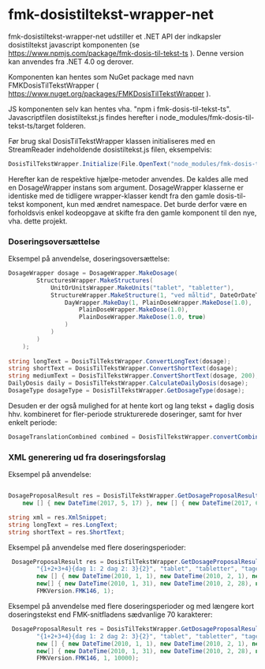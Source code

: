 fmk-dosistiltekst-wrapper-net
==============
fmk-dosistiltekst-wrapper-net udstiller et .NET API der indkapsler dosistiltekst javascript komponenten (se <https://www.npmjs.com/package/fmk-dosis-til-tekst-ts> ). Denne version kan anvendes fra .NET 4.0 og derover.

Komponenten kan hentes som NuGet package med navn FMKDosisTilTekstWrapper ( <https://www.nuget.org/packages/FMKDosisTilTekstWrapper> ).

JS komponenten selv kan hentes vha. "npm i fmk-dosis-til-tekst-ts". Javascriptfilen dosistiltekst.js findes herefter i node_modules/fmk-dosis-til-tekst-ts/target folderen.

Før brug skal DosisTilTekstWrapper klassen initialiseres med en StreamReader indeholdende dosistiltekst.js filen, eksempelvis:
```C#
DosisTilTekstWrapper.Initialize(File.OpenText("node_modules/fmk-dosis-til-tekst-ts/target/dosistiltekst.js"));
```

Herefter kan de respektive hjælpe-metoder anvendes. De kaldes alle med en DosageWrapper instans som argument. DosageWrapper klasserne er identiske med de tidligere wrapper-klasser kendt fra den gamle dosis-til-tekst komponent, kun med ændret namespace. Det burde derfor være en forholdsvis enkel kodeopgave at skifte fra den gamle komponent til den nye, vha. dette projekt.

### Doseringsoversættelse

Eksempel på anvendelse, doseringsoversættelse:

```C#
DosageWrapper dosage = DosageWrapper.MakeDosage(
        StructuresWrapper.MakeStructures(
            UnitOrUnitsWrapper.MakeUnits("tablet", "tabletter"), 
            StructureWrapper.MakeStructure(1, "ved måltid", DateOrDateTimeWrapper.MakeDate("2011-01-01"), DateOrDateTimeWrapper.MakeDate("2011-01-30"), 
                DayWrapper.MakeDay(1, PlainDoseWrapper.MakeDose(1.0), 
                    PlainDoseWrapper.MakeDose(1.0), 
                    PlainDoseWrapper.MakeDose(1.0, true)
                )
            )
        )
    );
  
string longText = DosisTilTekstWrapper.ConvertLongText(dosage);
string shortText = DosisTilTekstWrapper.ConvertShortText(dosage);
string mediumText = DosisTilTekstWrapper.ConvertShortText(dosage, 200);
DailyDosis daily = DosisTilTekstWrapper.CalculateDailyDosis(dosage);
DosageType dosageType = DosisTilTekstWrapper.GetDosageType(dosage);
```
Desuden er der også mulighed for at hente kort og lang tekst + daglig dosis hhv. kombineret for fler-periode strukturerede doseringer, samt for hver enkelt periode:
```C#
DosageTranslationCombined combined = DosisTilTekstWrapper.convertCombined(dosage);
```
### XML generering ud fra doseringsforslag

Eksempel på anvendelse:
```C#

DosageProposalResult res = DosisTilTekstWrapper.GetDosageProposalResult("PN", "1", "1", "tablet", "tabletter", ", tages med rigeligt vand", 
    new [] { new DateTime(2017, 5, 17) }, new [] { new DateTime(2017, 6, 1) }, FMKVersion.FMK146, 1);

string xml = res.XmlSnippet;
string longText = res.LongText;
string shortText = res.ShortText;
```
Eksempel på anvendelse med flere doseringsperioder:
```C#
 DosageProposalResult res = DosisTilTekstWrapper.GetDosageProposalResult("{M+M+A+N}{PN}{N daglig}", "{1}{2}{1}",
        "{1+2+3+4}{dag 1: 2 dag 2: 3}{2}", "tablet", "tabletter", "tages med rigeligt vand",
        new [] { new DateTime(2010, 1, 1), new DateTime(2010, 2, 1), new DateTime(2010, 3, 1) },
        new[] { new DateTime(2010, 1, 31), new DateTime(2010, 2, 28), new DateTime(2010, 3, 31) },
        FMKVersion.FMK146, 1);
```		

Eksempel på anvendelse med flere doseringsperioder og med længere kort doseringstekst end FMK-snitfladens sædvanlige 70 karakterer:
```C#
 DosageProposalResult res = DosisTilTekstWrapper.GetDosageProposalResult("{M+M+A+N}{PN}{N daglig}", "{1}{2}{1}",
        "{1+2+3+4}{dag 1: 2 dag 2: 3}{2}", "tablet", "tabletter", "tages med rigeligt vand",
        new [] { new DateTime(2010, 1, 1), new DateTime(2010, 2, 1), new DateTime(2010, 3, 1) },
        new[] { new DateTime(2010, 1, 31), new DateTime(2010, 2, 28), new DateTime(2010, 3, 31) },
        FMKVersion.FMK146, 1, 10000);
```				
